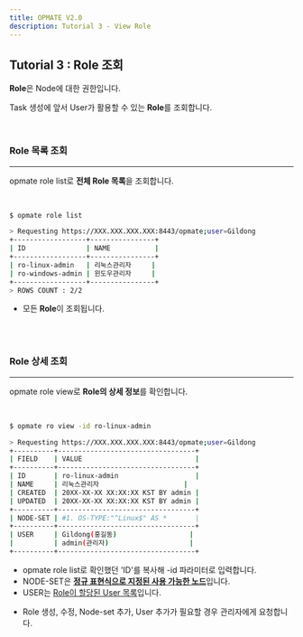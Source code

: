 ```yaml
---
title: OPMATE V2.0
description: Tutorial 3 - View Role
---
```


## Tutorial 3 : Role 조회

**Role**은 Node에 대한 권한입니다.

Task 생성에 앞서 User가 활용할 수 있는 **Role**를 조회합니다.

<br>


### Role 목록 조회
- - -

<div><inline>opmate role list</inline>로 <b>전체 Role 목록</b>을 조회합니다.</div>

<br>

```bash

$ opmate role list

> Requesting https://XXX.XXX.XXX.XXX:8443/opmate;user=Gildong
+------------------+----------------+
| ID               | NAME           |
+------------------+----------------+
| ro-linux-admin   | 리눅스관리자     |
| ro-windows-admin | 윈도우관리자     |
+------------------+----------------+
> ROWS COUNT : 2/2

```

- 모든 **Role**이 조회됩니다.

<br><br>

### Role 상세 조회
- - -

<div><inline>opmate role view</inline>로 <b>Role의 상세 정보</b>를 확인합니다.</div>

<br>

```bash

$ opmate ro view -id ro-linux-admin

> Requesting https://XXX.XXX.XXX.XXX:8443/opmate;user=Gildong
+----------+----------------------------------+
| FIELD    | VALUE                            |
+----------+----------------------------------+
| ID       | ro-linux-admin                   |
| NAME     | 리눅스관리자                     |
| CREATED  | 20XX-XX-XX XX:XX:XX KST BY admin |
| UPDATED  | 20XX-XX-XX XX:XX:XX KST BY admin |
+----------+----------------------------------+
| NODE-SET | #1. OS-TYPE:"^Linux$" AS *       |
+----------+----------------------------------+
| USER     | Gildong(홍길동)                  |
|          | admin(관리자)                    |
+----------+----------------------------------+

```

- <div><inline>opmate role list</inline>로 확인했던 'ID'를 복사해 <inline>-id</inline> 파라미터로 입력합니다.<div>

- <div><inline>NODE-SET</inline>은 <b><u>정규 표현식으로 지정된 사용 가능한 노드</u></b>입니다.</div>

- <div><inline>USER</inline>는 <u>Role이 할당된 User 목록</u>입니다.</div>

- Role 생성, 수정, Node-set 추가, User 추가가 필요할 경우 관리자에게 요청합니다.
